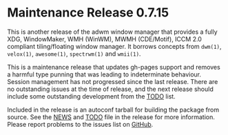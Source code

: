 [adwm -- release notes.  2021-12-11]: #

Maintenance Release 0.7.15
==========================

This is another release of the adwm window manager that provides a fully
XDG, WindowMaker, WMH (WinWM), MWMH (CDE/Motif), ICCM 2.0 compliant
tiling/floating window manager.  It borrows concepts from `dwm(1)`,
`velox(1)`, `awesome(1)`, `spectrwm(1)` and `wmii(1)`.

This is a maintenance release that updates gh-pages support and removes
a harmful type punning that was leading to indeterminate behaviour.
Session management has not progressed since the last release.  There are
no outstanding issues at the time of release, and the next release
should include some outstanding development from the [TODO](TODO) list.

Included in the release is an autoconf tarball for building the package
from source.  See the [NEWS](NEWS) and [TODO](TODO) file in the release
for more information.  Please report problems to the issues list on
[GitHub](https://github.com/bbidulock/adwm/issues).

[ vim: set ft=markdown sw=4 tw=72 nocin nosi fo+=tcqlorn spell: ]: #
